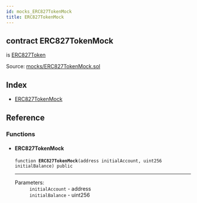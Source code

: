 ```yaml
---
id: mocks_ERC827TokenMock
title: ERC827TokenMock
---
```


<div class="contract-doc"><div class="contract"><h2 class="contract-header"><span class="contract-kind">contract</span> ERC827TokenMock</h2><p class="base-contracts"><span>is</span> <a href="token_ERC827_ERC827Token.html">ERC827Token</a></p><div class="source">Source: <a href="https://github.com/OpenZeppelin/zeppelin-solidity/blob/v1.7.0/contracts/mocks/ERC827TokenMock.sol" target="_blank">mocks/ERC827TokenMock.sol</a></div></div><div class="index"><h2>Index</h2><ul><li><a href="mocks_ERC827TokenMock.html#ERC827TokenMock">ERC827TokenMock</a></li></ul></div><div class="reference"><h2>Reference</h2><div class="functions"><h3>Functions</h3><ul><li><div class="item function"><span id="ERC827TokenMock" class="anchor-marker"></span><h4 class="name">ERC827TokenMock</h4><div class="body"><code class="signature">function <strong>ERC827TokenMock</strong><span>(address initialAccount, uint256 initialBalance) </span><span>public </span></code><hr/><dl><dt><span class="label-parameters">Parameters:</span></dt><dd><div><code>initialAccount</code> - address</div><div><code>initialBalance</code> - uint256</div></dd></dl></div></div></li></ul></div></div></div>
